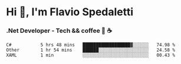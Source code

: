 # Hi 👋, I'm Flavio Spedaletti
### .Net Developer - Tech && coffee 🤖 ☕

<!--START_SECTION:waka-->
```text
C#           5 hrs 48 mins   ██████████████████▓░░░░░░   74.98 % 
Other        1 hr 54 mins    ██████░░░░░░░░░░░░░░░░░░░   24.58 % 
XAML         1 min           ░░░░░░░░░░░░░░░░░░░░░░░░░   00.43 % 
```
<!--END_SECTION:waka-->

<!--
[![Top Langs](https://github-readme-stats.vercel.app/api/top-langs/?username=flaviospedaletti&layout=compact&theme=radical)](https://github.com/anuraghazra/github-readme-stats)
-->

<!--
**FlavioSpedaletti/FlavioSpedaletti** is a ✨ _special_ ✨ repository because its `README.md` (this file) appears on your GitHub profile.

Here are some ideas to get you started:

- 🔭 I’m currently working on ...
- 🌱 I’m currently learning ...
- 👯 I’m looking to collaborate on ...
- 🤔 I’m looking for help with ...
- 💬 Ask me about ...
- 📫 How to reach me: ...
- 😄 Pronouns: ...
- ⚡ Fun fact: ...
-->
